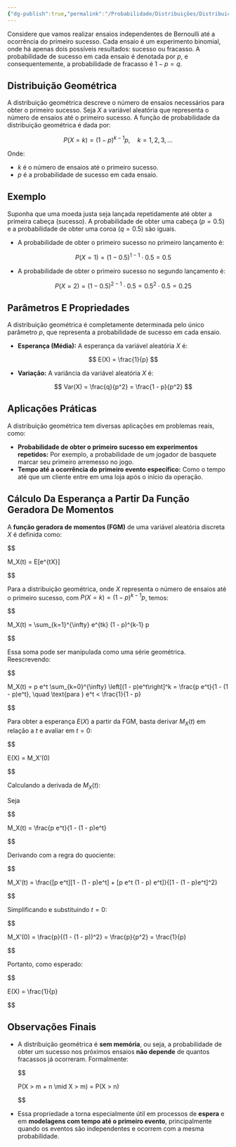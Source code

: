 ```yaml
---
{"dg-publish":true,"permalink":"/Probabilidade/Distribuições/Distribuição Geométrica/","dgPassFrontmatter":true,"created":"2025-04-22T09:29:26.541-03:00"}
---
```



Considere que vamos realizar ensaios independentes de Bernoulli até a ocorrência do primeiro sucesso. Cada ensaio é um experimento binomial, onde há apenas dois possíveis resultados: sucesso ou fracasso. A probabilidade de sucesso em cada ensaio é denotada por $p$, e consequentemente, a probabilidade de fracasso é $1 - p = q$.

## Distribuição Geométrica

A distribuição geométrica descreve o número de ensaios necessários para obter o primeiro sucesso. Seja $X$ a variável aleatória que representa o número de ensaios até o primeiro sucesso. A função de probabilidade da distribuição geométrica é dada por:

$$
P(X = k) = (1 - p)^{k-1}p, \quad k = 1, 2, 3, \ldots
$$

Onde:

- $k$ é o número de ensaios até o primeiro sucesso.
- $p$ é a probabilidade de sucesso em cada ensaio.

## Exemplo

Suponha que uma moeda justa seja lançada repetidamente até obter a primeira cabeça (sucesso). A probabilidade de obter uma cabeça ($p = 0.5$) e a probabilidade de obter uma coroa ($q = 0.5$) são iguais.

- A probabilidade de obter o primeiro sucesso no primeiro lançamento é:

  $$
  P(X = 1) = (1 - 0.5)^{1-1} \cdot 0.5 = 0.5
  $$

- A probabilidade de obter o primeiro sucesso no segundo lançamento é:

  $$
  P(X = 2) = (1 - 0.5)^{2-1} \cdot 0.5 = 0.5^2 \cdot 0.5 = 0.25
  $$

## Parâmetros E Propriedades

A distribuição geométrica é completamente determinada pelo único parâmetro $p$, que representa a probabilidade de sucesso em cada ensaio.

- **Esperança (Média):** A esperança da variável aleatória $X$ é:

  $$
  E(X) = \frac{1}{p}
  $$

- **Variação:** A variância da variável aleatória $X$ é:

  $$
  Var(X) = \frac{q}{p^2} = \frac{1 - p}{p^2}
  $$

## Aplicações Práticas

A distribuição geométrica tem diversas aplicações em problemas reais, como:

- **Probabilidade de obter o primeiro sucesso em experimentos repetidos:** Por exemplo, a probabilidade de um jogador de basquete marcar seu primeiro arremesso no jogo.
- **Tempo até a ocorrência do primeiro evento específico:** Como o tempo até que um cliente entre em uma loja após o início da operação.

## Cálculo Da Esperança a Partir Da Função Geradora De Momentos

A **função geradora de momentos (FGM)** de uma variável aleatória discreta $X$ é definida como:

$$

M_X(t) = E[e^{tX}]

$$

Para a distribuição geométrica, onde $X$ representa o número de ensaios até o primeiro sucesso, com $P(X = k) = (1 - p)^{k-1}p$, temos:

$$

M_X(t) = \sum_{k=1}^{\infty} e^{tk} (1 - p)^{k-1} p

$$

Essa soma pode ser manipulada como uma série geométrica. Reescrevendo:

$$

M_X(t) = p e^t \sum_{k=0}^{\infty} \left[(1 - p)e^t\right]^k = \frac{p e^t}{1 - (1 - p)e^t}, \quad \text{para } e^t < \frac{1}{1 - p}

$$

Para obter a esperança $E(X)$ a partir da FGM, basta derivar $M_X(t)$ em relação a $t$ e avaliar em $t = 0$:

$$

E(X) = M_X’(0)

$$

Calculando a derivada de $M_X(t)$:

Seja

$$

M_X(t) = \frac{p e^t}{1 - (1 - p)e^t}

$$

Derivando com a regra do quociente:

$$

M_X’(t) = \frac{[p e^t][1 - (1 - p)e^t] + [p e^t (1 - p) e^t]}{[1 - (1 - p)e^t]^2}

$$

Simplificando e substituindo $t = 0$:

$$

M_X’(0) = \frac{p}{(1 - (1 - p))^2} = \frac{p}{p^2} = \frac{1}{p}

$$

Portanto, como esperado:

$$

E(X) = \frac{1}{p}

$$

## **Observações Finais**

- A distribuição geométrica é **sem memória**, ou seja, a probabilidade de obter um sucesso nos próximos ensaios **não depende** de quantos fracassos já ocorreram. Formalmente:

    $$
    
    P(X > m + n \mid X > m) = P(X > n)
    
    $$

- Essa propriedade a torna especialmente útil em processos de **espera** e em **modelagens com tempo até o primeiro evento**, principalmente quando os eventos são independentes e ocorrem com a mesma probabilidade.
